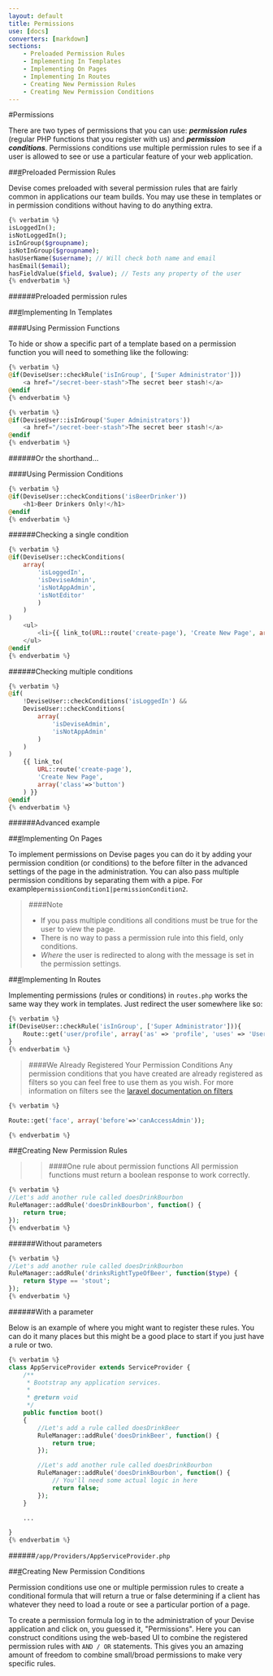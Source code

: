 ```yaml
---
layout: default
title: Permissions
use: [docs]
converters: [markdown]
sections:
    - Preloaded Permission Rules
    - Implementing In Templates
    - Implementing On Pages
    - Implementing In Routes
    - Creating New Permission Rules
    - Creating New Permission Conditions
---
```


#Permissions

There are two types of permissions that you can use: _**permission rules**_ (regular PHP functions that you register with us) and _**permission conditions**_. Permissions conditions use multiple permission rules to see if a user is allowed to see or use a particular feature of your web application.




##<a name="preloaded-permission-rules" class="ia"></a>[#](#preloaded-permission-rules)Preloaded Permission Rules

Devise comes preloaded with several permission rules that are fairly common in applications our team builds. You may use these in templates or in permission conditions without having to do anything extra.

```php
{% verbatim %}
isLoggedIn();
isNotLoggedIn();
isInGroup($groupname);
isNotInGroup($groupname);
hasUserName($username); // Will check both name and email
hasEmail($email);
hasFieldValue($field, $value); // Tests any property of the user
{% endverbatim %}
```
######Preloaded permission rules





##<a name="implementing-in-templates" class="ia"></a>[#](#implementing-in-templates)Implementing In Templates

####Using Permission Functions

To hide or show a specific part of a template based on a permission function you will need to something like the following:

```php
{% verbatim %}
@if(DeviseUser::checkRule('isInGroup', ['Super Administrator']))
    <a href="/secret-beer-stash">The secret beer stash!</a>
@endif
{% endverbatim %}
```


```php
{% verbatim %}
@if(DeviseUser::isInGroup('Super Administrators'))
    <a href="/secret-beer-stash">The secret beer stash!</a>
@endif
{% endverbatim %}
```
######Or the shorthand...



####Using Permission Conditions

```php
{% verbatim %}
@if(DeviseUser::checkConditions('isBeerDrinker'))
    <h1>Beer Drinkers Only!</h1>
@endif
{% endverbatim %}
```
######Checking a single condition

```php
{% verbatim %}
@if(DeviseUser::checkConditions(
    array(
        'isLoggedIn',
        'isDeviseAdmin',
        'isNotAppAdmin',
        'isNotEditor'
        )
    )
)
    <ul>
        <li>{{ link_to(URL::route('create-page'), 'Create New Page', array('class'=>'button')) }}</li>
    </ul>
@endif
{% endverbatim %}
```
######Checking multiple conditions

```php
{% verbatim %}
@if(
    !DeviseUser::checkConditions('isLoggedIn') &&
    DeviseUser::checkConditions(
        array(
            'isDeviseAdmin',
            'isNotAppAdmin'
        )
    )
)
    {{ link_to(
        URL::route('create-page'),
        'Create New Page',
        array('class'=>'button')
    ) }}
@endif
{% endverbatim %}
```
######Advanced example






##<a name="implementing-on-pages" class="ia"></a>[#](#implementing-on-pages)Implementing On Pages

To implement permissions on Devise pages you can do it by adding your permission condition (or conditions) to the before filter in the advanced settings of the page in the administration. You can also pass multiple permission conditions by separating them with a pipe. For example```permissionCondition1|permissionCondition2```.

>####Note
> * If you pass multiple conditions all conditions must be true for the user to view the page.
> * There is no way to pass a permission rule into this field, only conditions.
> * _Where_ the user is redirected to along with the message is set in the permission settings.




##<a name="implementing-in-routes" class="ia"></a>[#](#implementing-in-routes)Implementing In Routes

Implementing permissions (rules or conditions) in ```routes.php``` works the same way they work in templates. Just redirect the user somewhere like so:

```php
{% verbatim %}
if(DeviseUser::checkRule('isInGroup', ['Super Administrator'])){
    Route::get('user/profile', array('as' => 'profile', 'uses' => 'UserController@showProfile'));
}
{% endverbatim %}
```

>####We Already Registered Your Permission Conditions
>Any permission conditions that you have created are already registered as filters so you can feel free to use them as you wish. For more information on filters see the [laravel documentation on filters](http://laravel.com/docs/5.0/middleware#registering-middleware)

```php
{% verbatim %}

Route::get('face', array('before'=>'canAccessAdmin'));

{% endverbatim %}
```





##<a name="creating-new-permission-rules" class="ia"></a>[#](#creating-new-permission-rules)Creating New Permission Rules

>>####One rule about permission functions
>>All permission functions must return a boolean response to work correctly.

```php
{% verbatim %}
//Let's add another rule called doesDrinkBourbon
RuleManager::addRule('doesDrinkBourbon', function() {
    return true;
});
{% endverbatim %}
```
######Without parameters

```php
{% verbatim %}
//Let's add another rule called doesDrinkBourbon
RuleManager::addRule('drinksRightTypeOfBeer', function($type) {
    return $type == 'stout';
});
{% endverbatim %}
```
######With a parameter


Below is an example of where you might want to register these rules. You can do it many places but this might be a good place to start if you just have a rule or two.


```php
{% verbatim %}
class AppServiceProvider extends ServiceProvider {
    /**
     * Bootstrap any application services.
     *
     * @return void
     */
    public function boot()
    {
        //Let's add a rule called doesDrinkBeer
        RuleManager::addRule('doesDrinkBeer', function() {
            return true;
        });

        //Let's add another rule called doesDrinkBourbon
        RuleManager::addRule('doesDrinkBourbon', function() {
            // You'll need some actual logic in here
            return false;
        });
    }

    ...

}
{% endverbatim %}
```
######```/app/Providers/AppServiceProvider.php```






##<a name="creating-new-permission-conditions" class="ia"></a>[#](#creating-new-permission-conditions)Creating New Permission Conditions

Permission conditions use one or multiple permission rules to create a conditional formula that will return a true or false determining if a client has whatever they need to load a route or see a particular portion of a page.

To create a permission formula log in to the administration of your Devise application and click on, you guessed it, "Permissions". Here you can construct conditions using the web-based UI to combine the registered permission rules with ```AND / OR``` statements. This gives you an amazing amount of freedom to combine small/broad permissions to make very specific rules.